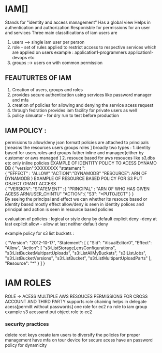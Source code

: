 #  IAM[]

Stands for "identity and access management"
Has a global view
Helps in authentication and authorization
Responisble for permissions for an user and services 
Three main classifications of iam users are 
1. users --> single iam user per person
2. role - set of rules applied to restrict access to respective services which are applied on users
example : application1-programmers
application1-devops etc
4. groups :-> users on with common permission 
## FEAUTURTES OF IAM 

1. Creation of users, groups and roles
2. provides secure authentication using services like password manager and mfa
3. creation of policies for allowing and denying the service acess request 
4. through fedration provides iam facility for private users as well 
5. policy simuator - for dry run to test before production
## IAM POLICY :
permisions to allow/deny
json formatt
policies are attached to principals [measns the resources users groups roles ]
broadly two types :
1.identity based for users,roles and groups
  futher inline and managed[either by customer or aws managed ]
2. resouce based for aws resouces like s3,dbs etc 
             only inline policies 
EXAMPLE OF IDENTITY POLICY TO  ACESS DYNAMO DB 
{
"version":XXXXXXXX
"statement ":  
 {
 "EFFECT" : "ALLOW"
 "ACTION":"DYNAMODB"
 "RESOURCE": ARN OF DYNAMODB 
}
 EXAMPLE OF RESOURCE BASED POLICY FOR S3 PUT OBJECT GRANT ACCESS           
{
"VERSION":
"STATEMENT" :{
"PRINCIPAL" : "ARN OF WHO HAS GIVEN ACESS  ARN/USER_CHINTU"
 "ACTION":{
"S3": "*PUTOJECT"
}
}            
By seeing the principal and effect we can whether its resouce based or identity based
mostly effect allow/deny is seen in identity polices
and principal and action is seen in resource based policies 

evaluation of policies :
logical or style 
deny by default
explicit deny -deny at last
explicit allow - allow at last
neither default deny 

example policy for s3 list buckets :

{
    "Version": "2012-10-17",
    "Statement": [
        {
            "Sid": "VisualEditor0",
            "Effect": "Allow",
            "Action": [
                "s3:ListStorageLensConfigurations",
                "s3:ListBucketMultipartUploads",
                "s3:ListAllMyBuckets",
                "s3:ListJobs",
                "s3:ListBucketVersions",
                "s3:ListBucket",
                "s3:ListMultipartUploadParts"
            ],
            "Resource": "*"
        }
    ]
}

# IAM ROLES 
ROLE -> ACESS MULTIPLE AWS RESOUCES 
PERMISSIONS FOR CROSS ACCOUNT AND THIRD PARTY
supports role chaining
helps in delegate acess[permitt without passwords]
one role for ec2 
no role to iam group
example s3 acessand put object role to ec2 



###  security practices 
delete root keys 
create iam users to diversify the policies for proper management
have mfa on tour device for secure acess 
have an password policy for dynamicity


